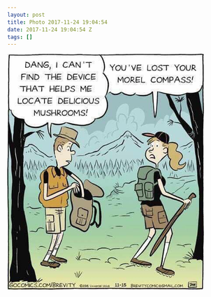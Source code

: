 ```yaml
---
layout: post
title: Photo 2017-11-24 19:04:54
date: 2017-11-24 19:04:54 Z
tags: []
---
```

![](/media/2017/11/167841555869.jpg)

